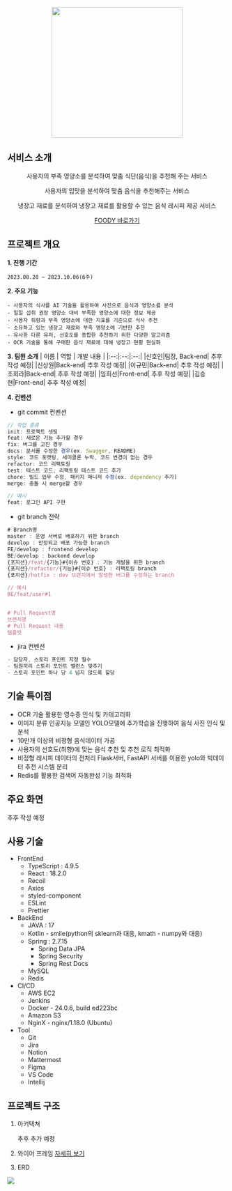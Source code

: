 <div align=center>
<img src="https://github.com/kkyu-min/AlgoRhythmAndBlues/assets/81220782/826147bb-3551-4cf8-b383-7671395cf4c9" width=300/>
</div>

## 서비스 소개
<div align=center>

사용자의 부족 영양소를 분석하여 맞춤 식단(음식)을 추천해 주는 서비스

사용자의 입맛을 분석하여 맞춤 음식을 추천해주는 서비스

냉장고 재료를 분석하여 냉장고 재료를 활용할 수 있는 음식 레시피 제공 서비스


[FOODY 바로가기](https://j9c106.p.ssafy.io)

</div>

## 프로젝트 개요


**1. 진행 기간**
    
    2023.08.28 ~ 2023.10.06(6주)
    
**2. 주요 기능**

    - 사용자의 식사를 AI 기술을 활용하여 사진으로 음식과 영양소를 분석
    - 일일 섭취 권장 영양소 대비 부족한 영양소에 대한 정보 제공
    - 사용자 취향과 부족 영양소에 대한 지표를 기준으로 식사 추천
    - 소유하고 있는 냉장고 재료와 부족 영양소에 기반한 추천
    - 유사한 다른 유저, 선호도를 종합한 추천하기 위한 다양한 알고리즘
    - OCR 기술을 통해 구매한 음식 재료에 대해 냉장고 현황 현실화

**3. 팀원 소개**
| 이름 | 역할 | 개발 내용 |
|:--:|:--:|:--:|
|신호인|팀장, Back-end| 추후 작성 예정|
|신상원|Back-end| 추후 작성 예정|
|이규민|Back-end| 추후 작성 예정|
|조희라|Back-end| 추후 작성 예정|
|임희선|Front-end| 추후 작성 예정|
|김승현|Front-end| 추후 작성 예정|



**4. 컨벤션**

- git commit 컨벤션
```jsx
// 작업 종류
init: 프로젝트 셋팅
feat: 새로운 기능 추가할 경우
fix: 버그를 고친 경우
docs: 문서를 수정한 경우(ex. Swagger, README)
style: 코드 포맷팅, 세미콜론 누락, 코드 변경이 없는 경우
refactor: 코드 리팩토링
test: 테스트 코드, 리팩토링 테스트 코드 추가
chore: 빌드 업무 수정, 패키지 매니저 수정(ex. dependency 추가)
merge: 충돌 시 merge할 경우

// 예시
feat: 로그인 API 구현
```

- git branch 전략
```jsx
# Branch명
master : 운영 서버로 배포하기 위한 branch
develop : 안정되고 배포 가능한 branch
FE/develop : frontend develop
BE/develop : backend develop
{포지션}/feat/{기능}#{이슈 번호} : 기능 개발을 위한 branch
{포지션}/refactor/{기능}#{이슈 번호} : 리팩토링 branch
{포지션}/hotfix : dev 브랜치에서 발생한 버그를 수정하는 branch

// 예시
BE/feat/user#1


# Pull Request명
브랜치명
# Pull Request 내용
템플릿
```

- jira 컨벤션
```jsx
- 담당자, 스토리 포인트 지정 필수
- 팀원끼리 스토리 포인트 밸런스 맞추기
- 스토리 포인트 하나 당 4 넘지 않도록 할당
```

## 기술 특이점

- OCR 기술 활용한 영수증 인식 및 카테고리화
- 이미지 분류 인공지능 모델인 YOLO모델에 추가학습을 진행하여 음식 사진 인식 및 분석
- 10만개 이상의 비정형 음식데이터 가공
- 사용자의 선호도(취향)에 맞는 음식 추천 및 추천 로직 최적화
- 비정형 레시피 데이터의 전처리 Flask서버, FastAPI 서버를 이용한 yolo와 빅데이터 추천 시스템 분리
- Redis를 활용한 검색어 자동완성 기능 최적화



## 주요 화면

추후 작성 예정

## 사용 기술

- FrontEnd
    - TypeScript : 4.9.5
    - React : 18.2.0
    - Recoil
    - Axios
    - styled-component
    - ESLint
    - Prettier
- BackEnd
    - JAVA : 17
    - Kotlin - smile(python의 sklearn과 대응, kmath - numpy와 대응)
    - Spring : 2.7.15
        - Spring Data JPA
        - Spring Security
        - Spring Rest Docs
    - MySQL
    - Redis
- CI/CD
    - AWS EC2
    - Jenkins
    - Docker - 24.0.6, build ed223bc
    - Amazon S3
    - NginX - nginx/1.18.0 (Ubuntu)
- Tool
    - Git
    - Jira
    - Notion
    - Mattermost
    - Figma
    - VS Code
    - Intellij



## 프로젝트 구조

1. 아키텍쳐

    추후 추가 예정


2. 와이어 프레임
    [자세히 보기](./exec/wireframe/wireframe.md)


3. ERD

<img src="https://github.com/kkyu-min/AlgoRhythmAndBlues/assets/81220782/c9177de4-1357-48ae-8d87-e7cc9cb8d88f">
